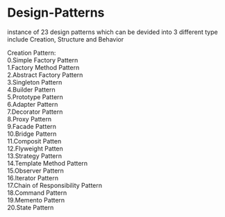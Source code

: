 # Design-Patterns
instance of 23 design patterns which can be devided into 3 different type include Creation, Structure and Behavior  

Creation Pattern:  
0.Simple Factory Pattern  
1.Factory Method Pattern  
2.Abstract Factory Pattern  
3.Singleton Pattern  
4.Builder Pattern  
5.Prototype Pattern  
6.Adapter Pattern  
7.Decorator Pattern  
8.Proxy Pattern  
9.Facade Pattern  
10.Bridge Pattern  
11.Composit Patten  
12.Flyweight Patten  
13.Strategy Pattern  
14.Template Method Pattern  
15.Observer Pattern  
16.Iterator Pattern  
17.Chain of Responsibility Pattern  
18.Command Pattern  
19.Memento Pattern  
20.State Pattern  
